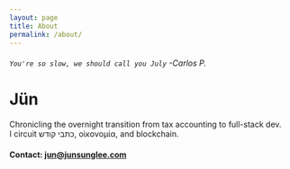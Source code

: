 ```yaml
---
layout: page
title: About
permalink: /about/
---
```


###### `You're so slow, we should call you July` -Carlos P.

# Jün

Chronicling the overnight transition from tax accounting to full-stack dev.  
I circuit כתבי קודש, οἰκονομία, and blockchain.

#### Contact: <jun@junsunglee.com>
